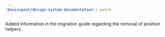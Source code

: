 ```yaml
---
'@swisspost/design-system-documentation': patch
---
```


Added information in the migration guide regarding the removal of position helpers.
